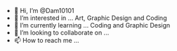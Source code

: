 - 👋 Hi, I’m @Dam10101
- 👀 I’m interested in ... Art, Graphic Design and Coding
- 🌱 I’m currently learning ... Coding and Graphic Design
- 💞️ I’m looking to collaborate on ...
- 📫 How to reach me ...

<!---
Dam10101/Dam10101 is a ✨ special ✨ repository because its `README.md` (this file) appears on your GitHub profile.
You can click the Preview link to take a look at your changes.
--->
